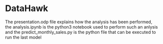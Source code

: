 # DataHawk
The presentation.odp file explains how the analysis has been performed, the analysis.ipynb is the python3 notebook used to perform such an anlysis and the predict_monthly_sales.py is the python file that can be executed to run the last model
